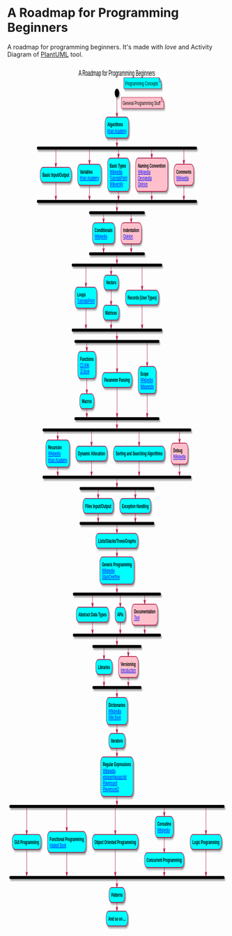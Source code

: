 # A Roadmap for Programming Beginners
A roadmap for programming beginners. It's made with *love* and Activity Diagram of [PlantUML](https://plantuml.com/ "PlantUML") tool.

<?xml version="1.0" encoding="UTF-8" standalone="no"?><svg xmlns="http://www.w3.org/2000/svg" xmlns:xlink="http://www.w3.org/1999/xlink" contentScriptType="application/ecmascript" contentStyleType="text/css" height="1991px" preserveAspectRatio="none" style="width:984px;height:1991px;" version="1.1" viewBox="0 0 984 1991" width="984px" zoomAndPan="magnify"><defs><filter height="300%" id="f1jyy0lkeux24y" width="300%" x="-1" y="-1"><feGaussianBlur result="blurOut" stdDeviation="2.0"/><feColorMatrix in="blurOut" result="blurOut2" type="matrix" values="0 0 0 0 0 0 0 0 0 0 0 0 0 0 0 0 0 0 .4 0"/><feOffset dx="4.0" dy="4.0" in="blurOut2" result="blurOut3"/><feBlend in="SourceGraphic" in2="blurOut3" mode="normal"/></filter></defs><g><text fill="#000000" font-family="sans-serif" font-size="18" lengthAdjust="spacingAndGlyphs" textLength="343" x="319.5" y="27.4023">A Roadmap for Programming Beginners</text><path d="M522.5,31.1992 L522.5,56.5098 L690.5,56.5098 L690.5,41.1992 L680.5,31.1992 L522.5,31.1992 " fill="#00FFFF" filter="url(#f1jyy0lkeux24y)" style="stroke: #A80036; stroke-width: 1.0;"/><path d="M680.5,31.1992 L680.5,41.1992 L690.5,41.1992 L680.5,31.1992 " fill="#00FFFF" style="stroke: #A80036; stroke-width: 1.0;"/><text fill="#000000" font-family="sans-serif" font-size="13" lengthAdjust="spacingAndGlyphs" textLength="147" x="528.5" y="48.7676">Programming Concepts</text><path d="M511.5,76.5098 L511.5,101.8203 L701.5,101.8203 L701.5,86.5098 L691.5,76.5098 L511.5,76.5098 " fill="#FFC0CB" filter="url(#f1jyy0lkeux24y)" style="stroke: #A80036; stroke-width: 1.0;"/><path d="M691.5,76.5098 L691.5,86.5098 L701.5,86.5098 L691.5,76.5098 " fill="#FFC0CB" style="stroke: #A80036; stroke-width: 1.0;"/><text fill="#000000" font-family="sans-serif" font-size="13" lengthAdjust="spacingAndGlyphs" textLength="169" x="517.5" y="94.0781">General Programming Stuff</text><ellipse cx="491.5" cy="66.5098" fill="#000000" filter="url(#f1jyy0lkeux24y)" rx="10" ry="10" style="stroke: none; stroke-width: 1.0;"/><rect fill="#00FFFF" filter="url(#f1jyy0lkeux24y)" height="48.2656" rx="12.5" ry="12.5" style="stroke: #A80036; stroke-width: 1.5;" width="106" x="438.5" y="121.8203"/><text fill="#000000" font-family="sans-serif" font-size="12" font-weight="bold" lengthAdjust="spacingAndGlyphs" textLength="70" x="448.5" y="143.4219">Algorithms</text><a href="https://www.khanacademy.org/computing/computer-science/algorithms#intro-to-algorithms" target="_top" title="https://www.khanacademy.org/computing/computer-science/algorithms#intro-to-algorithms" xlink:actuate="onRequest" xlink:href="https://www.khanacademy.org/computing/computer-science/algorithms#intro-to-algorithms" xlink:show="new" xlink:title="https://www.khanacademy.org/computing/computer-science/algorithms#intro-to-algorithms" xlink:type="simple"><text fill="#0000FF" font-family="sans-serif" font-size="12" lengthAdjust="spacingAndGlyphs" text-decoration="underline" textLength="86" x="448.5" y="157.5547">Khan Academy</text></a><rect fill="#000000" filter="url(#f1jyy0lkeux24y)" height="6" rx="2.5" ry="2.5" style="stroke: #000000; stroke-width: 1.0;" width="716" x="133.5" y="190.0859"/><rect fill="#00FFFF" filter="url(#f1jyy0lkeux24y)" height="34.1328" rx="12.5" ry="12.5" style="stroke: #A80036; stroke-width: 1.5;" width="140" x="147.5" y="237.2852"/><text fill="#000000" font-family="sans-serif" font-size="12" font-weight="bold" lengthAdjust="spacingAndGlyphs" textLength="120" x="157.5" y="258.8867">Basic Input/Output</text><rect fill="#00FFFF" filter="url(#f1jyy0lkeux24y)" height="48.2656" rx="12.5" ry="12.5" style="stroke: #A80036; stroke-width: 1.5;" width="106" x="315.5" y="230.2188"/><text fill="#000000" font-family="sans-serif" font-size="12" font-weight="bold" lengthAdjust="spacingAndGlyphs" textLength="57" x="325.5" y="251.8203">Variables</text><a href="https://www.khanacademy.org/computing/ap-computer-science-principles/programming-101/storing-variables/a/assigning-variables" target="_top" title="https://www.khanacademy.org/computing/ap-computer-science-principles/programming-101/storing-variables/a/assigning-variables" xlink:actuate="onRequest" xlink:href="https://www.khanacademy.org/computing/ap-computer-science-principles/programming-101/storing-variables/a/assigning-variables" xlink:show="new" xlink:title="https://www.khanacademy.org/computing/ap-computer-science-principles/programming-101/storing-variables/a/assigning-variables" xlink:type="simple"><text fill="#0000FF" font-family="sans-serif" font-size="12" lengthAdjust="spacingAndGlyphs" text-decoration="underline" textLength="86" x="325.5" y="265.9531">Khan Academy</text></a><rect fill="#00FFFF" filter="url(#f1jyy0lkeux24y)" height="76.5313" rx="12.5" ry="12.5" style="stroke: #A80036; stroke-width: 1.5;" width="98" x="449.5" y="216.0859"/><text fill="#000000" font-family="sans-serif" font-size="12" font-weight="bold" lengthAdjust="spacingAndGlyphs" textLength="73" x="459.5" y="237.6875">Basic Types</text><a href="https://en.wikipedia.org/wiki/Data_type" target="_top" title="https://en.wikipedia.org/wiki/Data_type" xlink:actuate="onRequest" xlink:href="https://en.wikipedia.org/wiki/Data_type" xlink:show="new" xlink:title="https://en.wikipedia.org/wiki/Data_type" xlink:type="simple"><text fill="#0000FF" font-family="sans-serif" font-size="12" lengthAdjust="spacingAndGlyphs" text-decoration="underline" textLength="56" x="459.5" y="251.8203">Wikipedia</text></a><a href="https://www.tutorialspoint.com/computer_programming/computer_programming_data_types.htm" target="_top" title="https://www.tutorialspoint.com/computer_programming/computer_programming_data_types.htm" xlink:actuate="onRequest" xlink:href="https://www.tutorialspoint.com/computer_programming/computer_programming_data_types.htm" xlink:show="new" xlink:title="https://www.tutorialspoint.com/computer_programming/computer_programming_data_types.htm" xlink:type="simple"><text fill="#0000FF" font-family="sans-serif" font-size="12" lengthAdjust="spacingAndGlyphs" text-decoration="underline" textLength="78" x="459.5" y="265.9531">TutorialsPoint</text></a><a href="https://en.wikiversity.org/wiki/Types_and_variables" target="_top" title="https://en.wikiversity.org/wiki/Types_and_variables" xlink:actuate="onRequest" xlink:href="https://en.wikiversity.org/wiki/Types_and_variables" xlink:show="new" xlink:title="https://en.wikiversity.org/wiki/Types_and_variables" xlink:type="simple"><text fill="#0000FF" font-family="sans-serif" font-size="12" lengthAdjust="spacingAndGlyphs" text-decoration="underline" textLength="60" x="459.5" y="280.0859">Wikiversity</text></a><rect fill="#FFC0CB" filter="url(#f1jyy0lkeux24y)" height="76.5313" rx="12.5" ry="12.5" style="stroke: #A80036; stroke-width: 1.5;" width="144" x="575.5" y="216.0859"/><text fill="#000000" font-family="sans-serif" font-size="12" font-weight="bold" lengthAdjust="spacingAndGlyphs" textLength="124" x="585.5" y="237.6875">Naming Convention</text><a href="https://en.wikipedia.org/wiki/Naming_convention_(programming)" target="_top" title="https://en.wikipedia.org/wiki/Naming_convention_(programming)" xlink:actuate="onRequest" xlink:href="https://en.wikipedia.org/wiki/Naming_convention_(programming)" xlink:show="new" xlink:title="https://en.wikipedia.org/wiki/Naming_convention_(programming)" xlink:type="simple"><text fill="#0000FF" font-family="sans-serif" font-size="12" lengthAdjust="spacingAndGlyphs" text-decoration="underline" textLength="56" x="585.5" y="251.8203">Wikipedia</text></a><a href="https://devopedia.org/naming-conventions" target="_top" title="https://devopedia.org/naming-conventions" xlink:actuate="onRequest" xlink:href="https://devopedia.org/naming-conventions" xlink:show="new" xlink:title="https://devopedia.org/naming-conventions" xlink:type="simple"><text fill="#0000FF" font-family="sans-serif" font-size="12" lengthAdjust="spacingAndGlyphs" text-decoration="underline" textLength="62" x="585.5" y="265.9531">Devopedia</text></a><a href="https://dmitripavlutin.com/coding-like-shakespeare-practical-function-naming-conventions/" target="_top" title="https://dmitripavlutin.com/coding-like-shakespeare-practical-function-naming-conventions/" xlink:actuate="onRequest" xlink:href="https://dmitripavlutin.com/coding-like-shakespeare-practical-function-naming-conventions/" xlink:show="new" xlink:title="https://dmitripavlutin.com/coding-like-shakespeare-practical-function-naming-conventions/" xlink:type="simple"><text fill="#0000FF" font-family="sans-serif" font-size="12" lengthAdjust="spacingAndGlyphs" text-decoration="underline" textLength="44" x="585.5" y="280.0859">Opinion</text></a><rect fill="#FFC0CB" filter="url(#f1jyy0lkeux24y)" height="48.2656" rx="12.5" ry="12.5" style="stroke: #A80036; stroke-width: 1.5;" width="88" x="747.5" y="230.2188"/><text fill="#000000" font-family="sans-serif" font-size="12" font-weight="bold" lengthAdjust="spacingAndGlyphs" textLength="68" x="757.5" y="251.8203">Comments</text><a href="https://en.wikipedia.org/wiki/Comment_(computer_programming)" target="_top" title="https://en.wikipedia.org/wiki/Comment_(computer_programming)" xlink:actuate="onRequest" xlink:href="https://en.wikipedia.org/wiki/Comment_(computer_programming)" xlink:show="new" xlink:title="https://en.wikipedia.org/wiki/Comment_(computer_programming)" xlink:type="simple"><text fill="#0000FF" font-family="sans-serif" font-size="12" lengthAdjust="spacingAndGlyphs" text-decoration="underline" textLength="56" x="757.5" y="265.9531">Wikipedia</text></a><rect fill="#000000" filter="url(#f1jyy0lkeux24y)" height="6" rx="2.5" ry="2.5" style="stroke: #000000; stroke-width: 1.0;" width="716" x="133.5" y="312.6172"/><rect fill="#000000" filter="url(#f1jyy0lkeux24y)" height="6" rx="2.5" ry="2.5" style="stroke: #000000; stroke-width: 1.0;" width="248" x="367.5" y="338.6172"/><rect fill="#00FFFF" filter="url(#f1jyy0lkeux24y)" height="48.2656" rx="12.5" ry="12.5" style="stroke: #A80036; stroke-width: 1.5;" width="100" x="381.5" y="364.6172"/><text fill="#000000" font-family="sans-serif" font-size="12" font-weight="bold" lengthAdjust="spacingAndGlyphs" textLength="80" x="391.5" y="386.2188">Conditionals</text><a href="https://en.wikipedia.org/wiki/Conditional_(computer_programming)" target="_top" title="https://en.wikipedia.org/wiki/Conditional_(computer_programming)" xlink:actuate="onRequest" xlink:href="https://en.wikipedia.org/wiki/Conditional_(computer_programming)" xlink:show="new" xlink:title="https://en.wikipedia.org/wiki/Conditional_(computer_programming)" xlink:type="simple"><text fill="#0000FF" font-family="sans-serif" font-size="12" lengthAdjust="spacingAndGlyphs" text-decoration="underline" textLength="56" x="391.5" y="400.3516">Wikipedia</text></a><rect fill="#FFC0CB" filter="url(#f1jyy0lkeux24y)" height="48.2656" rx="12.5" ry="12.5" style="stroke: #A80036; stroke-width: 1.5;" width="92" x="509.5" y="364.6172"/><text fill="#000000" font-family="sans-serif" font-size="12" font-weight="bold" lengthAdjust="spacingAndGlyphs" textLength="72" x="519.5" y="386.2188">Indentation</text><a href="https://developers.slashdot.org/story/20/06/20/0358229/david-heinemeier-hansson-explains-what-it-takes-to-write-great-code" target="_top" title="https://developers.slashdot.org/story/20/06/20/0358229/david-heinemeier-hansson-explains-what-it-takes-to-write-great-code" xlink:actuate="onRequest" xlink:href="https://developers.slashdot.org/story/20/06/20/0358229/david-heinemeier-hansson-explains-what-it-takes-to-write-great-code" xlink:show="new" xlink:title="https://developers.slashdot.org/story/20/06/20/0358229/david-heinemeier-hansson-explains-what-it-takes-to-write-great-code" xlink:type="simple"><text fill="#0000FF" font-family="sans-serif" font-size="12" lengthAdjust="spacingAndGlyphs" text-decoration="underline" textLength="44" x="519.5" y="400.3516">Opinion</text></a><rect fill="#000000" filter="url(#f1jyy0lkeux24y)" height="6" rx="2.5" ry="2.5" style="stroke: #000000; stroke-width: 1.0;" width="248" x="367.5" y="432.8828"/><rect fill="#000000" filter="url(#f1jyy0lkeux24y)" height="6" rx="2.5" ry="2.5" style="stroke: #000000; stroke-width: 1.0;" width="404" x="289.5" y="458.8828"/><rect fill="#00FFFF" filter="url(#f1jyy0lkeux24y)" height="48.2656" rx="12.5" ry="12.5" style="stroke: #A80036; stroke-width: 1.5;" width="98" x="303.5" y="512.3828"/><text fill="#000000" font-family="sans-serif" font-size="12" font-weight="bold" lengthAdjust="spacingAndGlyphs" textLength="38" x="313.5" y="533.9844">Loops</text><a href="https://www.tutorialspoint.com/computer_programming/computer_programming_loops.htm" target="_top" title="https://www.tutorialspoint.com/computer_programming/computer_programming_loops.htm" xlink:actuate="onRequest" xlink:href="https://www.tutorialspoint.com/computer_programming/computer_programming_loops.htm" xlink:show="new" xlink:title="https://www.tutorialspoint.com/computer_programming/computer_programming_loops.htm" xlink:type="simple"><text fill="#0000FF" font-family="sans-serif" font-size="12" lengthAdjust="spacingAndGlyphs" text-decoration="underline" textLength="78" x="313.5" y="548.1172">TutorialsPoint</text></a><rect fill="#00FFFF" filter="url(#f1jyy0lkeux24y)" height="34.1328" rx="12.5" ry="12.5" style="stroke: #A80036; stroke-width: 1.5;" width="66" x="432.5" y="484.8828"/><text fill="#000000" font-family="sans-serif" font-size="12" font-weight="bold" lengthAdjust="spacingAndGlyphs" textLength="46" x="442.5" y="506.4844">Vectors</text><rect fill="#00FFFF" filter="url(#f1jyy0lkeux24y)" height="34.1328" rx="12.5" ry="12.5" style="stroke: #A80036; stroke-width: 1.5;" width="72" x="429.5" y="554.0156"/><text fill="#000000" font-family="sans-serif" font-size="12" font-weight="bold" lengthAdjust="spacingAndGlyphs" textLength="52" x="439.5" y="575.6172">Matrices</text><rect fill="#00FFFF" filter="url(#f1jyy0lkeux24y)" height="34.1328" rx="12.5" ry="12.5" style="stroke: #A80036; stroke-width: 1.5;" width="150" x="529.5" y="519.4492"/><text fill="#000000" font-family="sans-serif" font-size="12" font-weight="bold" lengthAdjust="spacingAndGlyphs" textLength="130" x="539.5" y="541.0508">Records (User Types)</text><rect fill="#000000" filter="url(#f1jyy0lkeux24y)" height="6" rx="2.5" ry="2.5" style="stroke: #000000; stroke-width: 1.0;" width="404" x="289.5" y="608.1484"/><rect fill="#000000" filter="url(#f1jyy0lkeux24y)" height="6" rx="2.5" ry="2.5" style="stroke: #000000; stroke-width: 1.0;" width="379" x="302" y="634.1484"/><rect fill="#00FFFF" filter="url(#f1jyy0lkeux24y)" height="62.3984" rx="12.5" ry="12.5" style="stroke: #A80036; stroke-width: 1.5;" width="81" x="316" y="660.1484"/><text fill="#000000" font-family="sans-serif" font-size="12" font-weight="bold" lengthAdjust="spacingAndGlyphs" textLength="61" x="326" y="681.75">Functions</text><a href="https://computersciencewiki.org/index.php/Functions" target="_top" title="https://computersciencewiki.org/index.php/Functions" xlink:actuate="onRequest" xlink:href="https://computersciencewiki.org/index.php/Functions" xlink:show="new" xlink:title="https://computersciencewiki.org/index.php/Functions" xlink:type="simple"><text fill="#0000FF" font-family="sans-serif" font-size="12" lengthAdjust="spacingAndGlyphs" text-decoration="underline" textLength="41" x="326" y="695.8828">CS Wiki</text></a><a href="https://eloquentjavascript.net/03_functions.html" target="_top" title="https://eloquentjavascript.net/03_functions.html" xlink:actuate="onRequest" xlink:href="https://eloquentjavascript.net/03_functions.html" xlink:show="new" xlink:title="https://eloquentjavascript.net/03_functions.html" xlink:type="simple"><text fill="#0000FF" font-family="sans-serif" font-size="12" lengthAdjust="spacingAndGlyphs" text-decoration="underline" textLength="42" x="326" y="710.0156">JS Book</text></a><rect fill="#00FFFF" filter="url(#f1jyy0lkeux24y)" height="34.1328" rx="12.5" ry="12.5" style="stroke: #A80036; stroke-width: 1.5;" width="64" x="324.5" y="757.5469"/><text fill="#000000" font-family="sans-serif" font-size="12" font-weight="bold" lengthAdjust="spacingAndGlyphs" textLength="44" x="334.5" y="779.1484">Macros</text><rect fill="#00FFFF" filter="url(#f1jyy0lkeux24y)" height="34.1328" rx="12.5" ry="12.5" style="stroke: #A80036; stroke-width: 1.5;" width="134" x="425" y="708.8477"/><text fill="#000000" font-family="sans-serif" font-size="12" font-weight="bold" lengthAdjust="spacingAndGlyphs" textLength="114" x="435" y="730.4492">Parameter Passing</text><rect fill="#00FFFF" filter="url(#f1jyy0lkeux24y)" height="62.3984" rx="12.5" ry="12.5" style="stroke: #A80036; stroke-width: 1.5;" width="80" x="587" y="694.7148"/><text fill="#000000" font-family="sans-serif" font-size="12" font-weight="bold" lengthAdjust="spacingAndGlyphs" textLength="36" x="597" y="716.3164">Scope</text><a href="https://en.wikipedia.org/wiki/Scope_(computer_science)" target="_top" title="https://en.wikipedia.org/wiki/Scope_(computer_science)" xlink:actuate="onRequest" xlink:href="https://en.wikipedia.org/wiki/Scope_(computer_science)" xlink:show="new" xlink:title="https://en.wikipedia.org/wiki/Scope_(computer_science)" xlink:type="simple"><text fill="#0000FF" font-family="sans-serif" font-size="12" lengthAdjust="spacingAndGlyphs" text-decoration="underline" textLength="56" x="597" y="730.4492">Wikipedia</text></a><a href="https://en.wikiversity.org/wiki/Introduction_to_Programming/Scope" target="_top" title="https://en.wikiversity.org/wiki/Introduction_to_Programming/Scope" xlink:actuate="onRequest" xlink:href="https://en.wikiversity.org/wiki/Introduction_to_Programming/Scope" xlink:show="new" xlink:title="https://en.wikiversity.org/wiki/Introduction_to_Programming/Scope" xlink:type="simple"><text fill="#0000FF" font-family="sans-serif" font-size="12" lengthAdjust="spacingAndGlyphs" text-decoration="underline" textLength="60" x="597" y="744.582">Wikiversity</text></a><rect fill="#000000" filter="url(#f1jyy0lkeux24y)" height="6" rx="2.5" ry="2.5" style="stroke: #000000; stroke-width: 1.0;" width="379" x="302" y="811.6797"/><rect fill="#000000" filter="url(#f1jyy0lkeux24y)" height="6" rx="2.5" ry="2.5" style="stroke: #000000; stroke-width: 1.0;" width="665" x="159" y="837.6797"/><rect fill="#00FFFF" filter="url(#f1jyy0lkeux24y)" height="62.3984" rx="12.5" ry="12.5" style="stroke: #A80036; stroke-width: 1.5;" width="106" x="173" y="863.6797"/><text fill="#000000" font-family="sans-serif" font-size="12" font-weight="bold" lengthAdjust="spacingAndGlyphs" textLength="61" x="183" y="885.2813">Recursion</text><a href="https://en.wikipedia.org/wiki/Recursion_(computer_science)" target="_top" title="https://en.wikipedia.org/wiki/Recursion_(computer_science)" xlink:actuate="onRequest" xlink:href="https://en.wikipedia.org/wiki/Recursion_(computer_science)" xlink:show="new" xlink:title="https://en.wikipedia.org/wiki/Recursion_(computer_science)" xlink:type="simple"><text fill="#0000FF" font-family="sans-serif" font-size="12" lengthAdjust="spacingAndGlyphs" text-decoration="underline" textLength="56" x="183" y="899.4141">Wikipedia</text></a><a href="https://www.khanacademy.org/computing/computer-science/algorithms#recursive-algorithms" target="_top" title="https://www.khanacademy.org/computing/computer-science/algorithms#recursive-algorithms" xlink:actuate="onRequest" xlink:href="https://www.khanacademy.org/computing/computer-science/algorithms#recursive-algorithms" xlink:show="new" xlink:title="https://www.khanacademy.org/computing/computer-science/algorithms#recursive-algorithms" xlink:type="simple"><text fill="#0000FF" font-family="sans-serif" font-size="12" lengthAdjust="spacingAndGlyphs" text-decoration="underline" textLength="86" x="183" y="913.5469">Khan Academy</text></a><rect fill="#00FFFF" filter="url(#f1jyy0lkeux24y)" height="34.1328" rx="12.5" ry="12.5" style="stroke: #A80036; stroke-width: 1.5;" width="141" x="307" y="877.8125"/><text fill="#000000" font-family="sans-serif" font-size="12" font-weight="bold" lengthAdjust="spacingAndGlyphs" textLength="121" x="317" y="899.4141">Dynamic Allocation</text><rect fill="#00FFFF" filter="url(#f1jyy0lkeux24y)" height="34.1328" rx="12.5" ry="12.5" style="stroke: #A80036; stroke-width: 1.5;" width="230" x="476" y="877.8125"/><text fill="#000000" font-family="sans-serif" font-size="12" font-weight="bold" lengthAdjust="spacingAndGlyphs" textLength="210" x="486" y="899.4141">Sorting and Searching Algorithms</text><rect fill="#FFC0CB" filter="url(#f1jyy0lkeux24y)" height="48.2656" rx="12.5" ry="12.5" style="stroke: #A80036; stroke-width: 1.5;" width="76" x="734" y="870.7461"/><text fill="#000000" font-family="sans-serif" font-size="12" font-weight="bold" lengthAdjust="spacingAndGlyphs" textLength="41" x="744" y="892.3477">Debug</text><a href="https://en.wikipedia.org/wiki/Debugging" target="_top" title="https://en.wikipedia.org/wiki/Debugging" xlink:actuate="onRequest" xlink:href="https://en.wikipedia.org/wiki/Debugging" xlink:show="new" xlink:title="https://en.wikipedia.org/wiki/Debugging" xlink:type="simple"><text fill="#0000FF" font-family="sans-serif" font-size="12" lengthAdjust="spacingAndGlyphs" text-decoration="underline" textLength="56" x="744" y="906.4805">Wikipedia</text></a><rect fill="#000000" filter="url(#f1jyy0lkeux24y)" height="6" rx="2.5" ry="2.5" style="stroke: #000000; stroke-width: 1.0;" width="665" x="159" y="946.0781"/><rect fill="#000000" filter="url(#f1jyy0lkeux24y)" height="6" rx="2.5" ry="2.5" style="stroke: #000000; stroke-width: 1.0;" width="333" x="325" y="972.0781"/><rect fill="#00FFFF" filter="url(#f1jyy0lkeux24y)" height="34.1328" rx="12.5" ry="12.5" style="stroke: #A80036; stroke-width: 1.5;" width="137" x="339" y="998.0781"/><text fill="#000000" font-family="sans-serif" font-size="12" font-weight="bold" lengthAdjust="spacingAndGlyphs" textLength="117" x="349" y="1019.6797">Files Input/Output</text><rect fill="#00FFFF" filter="url(#f1jyy0lkeux24y)" height="34.1328" rx="12.5" ry="12.5" style="stroke: #A80036; stroke-width: 1.5;" width="140" x="504" y="998.0781"/><text fill="#000000" font-family="sans-serif" font-size="12" font-weight="bold" lengthAdjust="spacingAndGlyphs" textLength="120" x="514" y="1019.6797">Exception Handling</text><rect fill="#000000" filter="url(#f1jyy0lkeux24y)" height="6" rx="2.5" ry="2.5" style="stroke: #000000; stroke-width: 1.0;" width="333" x="325" y="1052.2109"/><rect fill="#00FFFF" filter="url(#f1jyy0lkeux24y)" height="34.1328" rx="12.5" ry="12.5" style="stroke: #A80036; stroke-width: 1.5;" width="189" x="397" y="1078.2109"/><text fill="#000000" font-family="sans-serif" font-size="12" font-weight="bold" lengthAdjust="spacingAndGlyphs" textLength="169" x="407" y="1099.8125">Lists/Stacks/Trees/Graphs</text><rect fill="#00FFFF" filter="url(#f1jyy0lkeux24y)" height="62.3984" rx="12.5" ry="12.5" style="stroke: #A80036; stroke-width: 1.5;" width="154" x="414.5" y="1132.3438"/><text fill="#000000" font-family="sans-serif" font-size="12" font-weight="bold" lengthAdjust="spacingAndGlyphs" textLength="134" x="424.5" y="1153.9453">Generic Programming</text><a href="https://en.wikipedia.org/wiki/Generic_programming" target="_top" title="https://en.wikipedia.org/wiki/Generic_programming" xlink:actuate="onRequest" xlink:href="https://en.wikipedia.org/wiki/Generic_programming" xlink:show="new" xlink:title="https://en.wikipedia.org/wiki/Generic_programming" xlink:type="simple"><text fill="#0000FF" font-family="sans-serif" font-size="12" lengthAdjust="spacingAndGlyphs" text-decoration="underline" textLength="56" x="424.5" y="1168.0781">Wikipedia</text></a><a href="https://stackoverflow.com/tags/generic-programming" target="_top" title="https://stackoverflow.com/tags/generic-programming" xlink:actuate="onRequest" xlink:href="https://stackoverflow.com/tags/generic-programming" xlink:show="new" xlink:title="https://stackoverflow.com/tags/generic-programming" xlink:type="simple"><text fill="#0000FF" font-family="sans-serif" font-size="12" lengthAdjust="spacingAndGlyphs" text-decoration="underline" textLength="80" x="424.5" y="1182.2109">StackOverflow</text></a><rect fill="#000000" filter="url(#f1jyy0lkeux24y)" height="6" rx="2.5" ry="2.5" style="stroke: #000000; stroke-width: 1.0;" width="393" x="295" y="1214.7422"/><rect fill="#00FFFF" filter="url(#f1jyy0lkeux24y)" height="34.1328" rx="12.5" ry="12.5" style="stroke: #A80036; stroke-width: 1.5;" width="146" x="309" y="1247.8086"/><text fill="#000000" font-family="sans-serif" font-size="12" font-weight="bold" lengthAdjust="spacingAndGlyphs" textLength="126" x="319" y="1269.4102">Abstract Data Types</text><rect fill="#00FFFF" filter="url(#f1jyy0lkeux24y)" height="34.1328" rx="12.5" ry="12.5" style="stroke: #A80036; stroke-width: 1.5;" width="47" x="483" y="1247.8086"/><text fill="#000000" font-family="sans-serif" font-size="12" font-weight="bold" lengthAdjust="spacingAndGlyphs" textLength="27" x="493" y="1269.4102">APIs</text><rect fill="#FFC0CB" filter="url(#f1jyy0lkeux24y)" height="48.2656" rx="12.5" ry="12.5" style="stroke: #A80036; stroke-width: 1.5;" width="116" x="558" y="1240.7422"/><text fill="#000000" font-family="sans-serif" font-size="12" font-weight="bold" lengthAdjust="spacingAndGlyphs" textLength="96" x="568" y="1262.3438">Documentation</text><a href="https://www.doxygen.nl/index.html" target="_top" title="https://www.doxygen.nl/index.html" xlink:actuate="onRequest" xlink:href="https://www.doxygen.nl/index.html" xlink:show="new" xlink:title="https://www.doxygen.nl/index.html" xlink:type="simple"><text fill="#0000FF" font-family="sans-serif" font-size="12" lengthAdjust="spacingAndGlyphs" text-decoration="underline" textLength="25" x="568" y="1276.4766">Tool</text></a><rect fill="#000000" filter="url(#f1jyy0lkeux24y)" height="6" rx="2.5" ry="2.5" style="stroke: #000000; stroke-width: 1.0;" width="393" x="295" y="1309.0078"/><rect fill="#000000" filter="url(#f1jyy0lkeux24y)" height="6" rx="2.5" ry="2.5" style="stroke: #000000; stroke-width: 1.0;" width="218" x="382.5" y="1335.0078"/><rect fill="#00FFFF" filter="url(#f1jyy0lkeux24y)" height="34.1328" rx="12.5" ry="12.5" style="stroke: #A80036; stroke-width: 1.5;" width="74" x="396.5" y="1368.0742"/><text fill="#000000" font-family="sans-serif" font-size="12" font-weight="bold" lengthAdjust="spacingAndGlyphs" textLength="54" x="406.5" y="1389.6758">Libraries</text><rect fill="#FFC0CB" filter="url(#f1jyy0lkeux24y)" height="48.2656" rx="12.5" ry="12.5" style="stroke: #A80036; stroke-width: 1.5;" width="88" x="498.5" y="1361.0078"/><text fill="#000000" font-family="sans-serif" font-size="12" font-weight="bold" lengthAdjust="spacingAndGlyphs" textLength="67" x="508.5" y="1382.6094">Versioning</text><a href="https://git-scm.com/book/en/v2/Getting-Started-About-Version-Control" target="_top" title="https://git-scm.com/book/en/v2/Getting-Started-About-Version-Control" xlink:actuate="onRequest" xlink:href="https://git-scm.com/book/en/v2/Getting-Started-About-Version-Control" xlink:show="new" xlink:title="https://git-scm.com/book/en/v2/Getting-Started-About-Version-Control" xlink:type="simple"><text fill="#0000FF" font-family="sans-serif" font-size="12" lengthAdjust="spacingAndGlyphs" text-decoration="underline" textLength="68" x="508.5" y="1396.7422">Introduction</text></a><rect fill="#000000" filter="url(#f1jyy0lkeux24y)" height="6" rx="2.5" ry="2.5" style="stroke: #000000; stroke-width: 1.0;" width="218" x="382.5" y="1429.2734"/><rect fill="#00FFFF" filter="url(#f1jyy0lkeux24y)" height="62.3984" rx="12.5" ry="12.5" style="stroke: #A80036; stroke-width: 1.5;" width="95" x="444" y="1455.2734"/><text fill="#000000" font-family="sans-serif" font-size="12" font-weight="bold" lengthAdjust="spacingAndGlyphs" textLength="75" x="454" y="1476.875">Dictionaries</text><a href="https://en.wikipedia.org/wiki/Associative_array" target="_top" title="https://en.wikipedia.org/wiki/Associative_array" xlink:actuate="onRequest" xlink:href="https://en.wikipedia.org/wiki/Associative_array" xlink:show="new" xlink:title="https://en.wikipedia.org/wiki/Associative_array" xlink:type="simple"><text fill="#0000FF" font-family="sans-serif" font-size="12" lengthAdjust="spacingAndGlyphs" text-decoration="underline" textLength="56" x="454" y="1491.0078">Wikipedia</text></a><a href="https://en.wikibooks.org/wiki/A-level_Computing/AQA/Paper_1/Fundamentals_of_data_structures/Dictionaries" target="_top" title="https://en.wikibooks.org/wiki/A-level_Computing/AQA/Paper_1/Fundamentals_of_data_structures/Dictionaries" xlink:actuate="onRequest" xlink:href="https://en.wikibooks.org/wiki/A-level_Computing/AQA/Paper_1/Fundamentals_of_data_structures/Dictionaries" xlink:show="new" xlink:title="https://en.wikibooks.org/wiki/A-level_Computing/AQA/Paper_1/Fundamentals_of_data_structures/Dictionaries" xlink:type="simple"><text fill="#0000FF" font-family="sans-serif" font-size="12" lengthAdjust="spacingAndGlyphs" text-decoration="underline" textLength="55" x="454" y="1505.1406">Wiki Book</text></a><rect fill="#00FFFF" filter="url(#f1jyy0lkeux24y)" height="34.1328" rx="12.5" ry="12.5" style="stroke: #A80036; stroke-width: 1.5;" width="73" x="455" y="1537.6719"/><text fill="#000000" font-family="sans-serif" font-size="12" font-weight="bold" lengthAdjust="spacingAndGlyphs" textLength="53" x="465" y="1559.2734">Iterators</text><rect fill="#00FFFF" filter="url(#f1jyy0lkeux24y)" height="90.6641" rx="12.5" ry="12.5" style="stroke: #A80036; stroke-width: 1.5;" width="146" x="418.5" y="1591.8047"/><text fill="#000000" font-family="sans-serif" font-size="12" font-weight="bold" lengthAdjust="spacingAndGlyphs" textLength="126" x="428.5" y="1613.4063">Regular Expressions</text><a href="https://en.wikipedia.org/wiki/Regular_expression" target="_top" title="https://en.wikipedia.org/wiki/Regular_expression" xlink:actuate="onRequest" xlink:href="https://en.wikipedia.org/wiki/Regular_expression" xlink:show="new" xlink:title="https://en.wikipedia.org/wiki/Regular_expression" xlink:type="simple"><text fill="#0000FF" font-family="sans-serif" font-size="12" lengthAdjust="spacingAndGlyphs" text-decoration="underline" textLength="56" x="428.5" y="1627.5391">Wikipedia</text></a><a href="https://eloquentjavascript.net/09_regexp.html" target="_top" title="https://eloquentjavascript.net/09_regexp.html" xlink:actuate="onRequest" xlink:href="https://eloquentjavascript.net/09_regexp.html" xlink:show="new" xlink:title="https://eloquentjavascript.net/09_regexp.html" xlink:type="simple"><text fill="#0000FF" font-family="sans-serif" font-size="12" lengthAdjust="spacingAndGlyphs" text-decoration="underline" textLength="106" x="428.5" y="1641.6719">eloquentjavascript</text></a><a href="https://regexr.com/" target="_top" title="https://regexr.com/" xlink:actuate="onRequest" xlink:href="https://regexr.com/" xlink:show="new" xlink:title="https://regexr.com/" xlink:type="simple"><text fill="#0000FF" font-family="sans-serif" font-size="12" lengthAdjust="spacingAndGlyphs" text-decoration="underline" textLength="64" x="428.5" y="1655.8047">Playground</text></a><a href="https://regex101.com/" target="_top" title="https://regex101.com/" xlink:actuate="onRequest" xlink:href="https://regex101.com/" xlink:show="new" xlink:title="https://regex101.com/" xlink:type="simple"><text fill="#0000FF" font-family="sans-serif" font-size="12" lengthAdjust="spacingAndGlyphs" text-decoration="underline" textLength="72" x="428.5" y="1669.9375">Playground2</text></a><rect fill="#000000" filter="url(#f1jyy0lkeux24y)" height="6" rx="2.5" ry="2.5" style="stroke: #000000; stroke-width: 1.0;" width="963" x="10" y="1702.4688"/><rect fill="#00FFFF" filter="url(#f1jyy0lkeux24y)" height="34.1328" rx="12.5" ry="12.5" style="stroke: #A80036; stroke-width: 1.5;" width="130" x="22" y="1770.1016"/><text fill="#000000" font-family="sans-serif" font-size="12" font-weight="bold" lengthAdjust="spacingAndGlyphs" textLength="110" x="32" y="1791.7031">GUI Programming</text><rect fill="#00FFFF" filter="url(#f1jyy0lkeux24y)" height="48.2656" rx="12.5" ry="12.5" style="stroke: #A80036; stroke-width: 1.5;" width="173" x="180" y="1763.0352"/><text fill="#000000" font-family="sans-serif" font-size="12" font-weight="bold" lengthAdjust="spacingAndGlyphs" textLength="153" x="190" y="1784.6367">Functional Programming</text><a href="http://learnyouahaskell.com/" target="_top" title="http://learnyouahaskell.com/" xlink:actuate="onRequest" xlink:href="http://learnyouahaskell.com/" xlink:show="new" xlink:title="http://learnyouahaskell.com/" xlink:type="simple"><text fill="#0000FF" font-family="sans-serif" font-size="12" lengthAdjust="spacingAndGlyphs" text-decoration="underline" textLength="74" x="190" y="1798.7695">Haskell Book</text></a><rect fill="#00FFFF" filter="url(#f1jyy0lkeux24y)" height="34.1328" rx="12.5" ry="12.5" style="stroke: #A80036; stroke-width: 1.5;" width="206" x="381" y="1770.1016"/><text fill="#000000" font-family="sans-serif" font-size="12" font-weight="bold" lengthAdjust="spacingAndGlyphs" textLength="186" x="391" y="1791.7031">Object Oriented Programming</text><rect fill="#00FFFF" filter="url(#f1jyy0lkeux24y)" height="48.2656" rx="12.5" ry="12.5" style="stroke: #A80036; stroke-width: 1.5;" width="82" x="662.5" y="1728.4688"/><text fill="#000000" font-family="sans-serif" font-size="12" font-weight="bold" lengthAdjust="spacingAndGlyphs" textLength="62" x="672.5" y="1750.0703">Coroutine</text><a href="https://en.wikipedia.org/wiki/Coroutine" target="_top" title="https://en.wikipedia.org/wiki/Coroutine" xlink:actuate="onRequest" xlink:href="https://en.wikipedia.org/wiki/Coroutine" xlink:show="new" xlink:title="https://en.wikipedia.org/wiki/Coroutine" xlink:type="simple"><text fill="#0000FF" font-family="sans-serif" font-size="12" lengthAdjust="spacingAndGlyphs" text-decoration="underline" textLength="56" x="672.5" y="1764.2031">Wikipedia</text></a><rect fill="#00FFFF" filter="url(#f1jyy0lkeux24y)" height="34.1328" rx="12.5" ry="12.5" style="stroke: #A80036; stroke-width: 1.5;" width="177" x="615" y="1811.7344"/><text fill="#000000" font-family="sans-serif" font-size="12" font-weight="bold" lengthAdjust="spacingAndGlyphs" textLength="157" x="625" y="1833.3359">Concurrent Programming</text><rect fill="#00FFFF" filter="url(#f1jyy0lkeux24y)" height="34.1328" rx="12.5" ry="12.5" style="stroke: #A80036; stroke-width: 1.5;" width="141" x="820" y="1770.1016"/><text fill="#000000" font-family="sans-serif" font-size="12" font-weight="bold" lengthAdjust="spacingAndGlyphs" textLength="121" x="830" y="1791.7031">Logic Programming</text><rect fill="#000000" filter="url(#f1jyy0lkeux24y)" height="6" rx="2.5" ry="2.5" style="stroke: #000000; stroke-width: 1.0;" width="963" x="10" y="1865.8672"/><rect fill="#00FFFF" filter="url(#f1jyy0lkeux24y)" height="34.1328" rx="12.5" ry="12.5" style="stroke: #A80036; stroke-width: 1.5;" width="71" x="456" y="1891.8672"/><text fill="#000000" font-family="sans-serif" font-size="12" font-weight="bold" lengthAdjust="spacingAndGlyphs" textLength="51" x="466" y="1913.4688">Patterns</text><rect fill="#00FFFF" filter="url(#f1jyy0lkeux24y)" height="34.1328" rx="12.5" ry="12.5" style="stroke: #A80036; stroke-width: 1.5;" width="97" x="443" y="1946"/><text fill="#000000" font-family="sans-serif" font-size="12" font-weight="bold" lengthAdjust="spacingAndGlyphs" textLength="77" x="453" y="1967.6016">And so on ...</text><line style="stroke: #A80036; stroke-width: 1.5;" x1="491.5" x2="491.5" y1="76.5098" y2="121.8203"/><polygon fill="#A80036" points="487.5,111.8203,491.5,121.8203,495.5,111.8203,491.5,115.8203" style="stroke: #A80036; stroke-width: 1.0;"/><line style="stroke: #A80036; stroke-width: 1.5;" x1="217.5" x2="217.5" y1="196.0859" y2="237.2852"/><polygon fill="#A80036" points="213.5,227.2852,217.5,237.2852,221.5,227.2852,217.5,231.2852" style="stroke: #A80036; stroke-width: 1.0;"/><line style="stroke: #A80036; stroke-width: 1.5;" x1="368.5" x2="368.5" y1="196.0859" y2="230.2188"/><polygon fill="#A80036" points="364.5,220.2188,368.5,230.2188,372.5,220.2188,368.5,224.2188" style="stroke: #A80036; stroke-width: 1.0;"/><line style="stroke: #A80036; stroke-width: 1.5;" x1="498.5" x2="498.5" y1="196.0859" y2="216.0859"/><polygon fill="#A80036" points="494.5,206.0859,498.5,216.0859,502.5,206.0859,498.5,210.0859" style="stroke: #A80036; stroke-width: 1.0;"/><line style="stroke: #A80036; stroke-width: 1.5;" x1="647.5" x2="647.5" y1="196.0859" y2="216.0859"/><polygon fill="#A80036" points="643.5,206.0859,647.5,216.0859,651.5,206.0859,647.5,210.0859" style="stroke: #A80036; stroke-width: 1.0;"/><line style="stroke: #A80036; stroke-width: 1.5;" x1="791.5" x2="791.5" y1="196.0859" y2="230.2188"/><polygon fill="#A80036" points="787.5,220.2188,791.5,230.2188,795.5,220.2188,791.5,224.2188" style="stroke: #A80036; stroke-width: 1.0;"/><line style="stroke: #A80036; stroke-width: 1.5;" x1="217.5" x2="217.5" y1="271.418" y2="312.6172"/><polygon fill="#A80036" points="213.5,302.6172,217.5,312.6172,221.5,302.6172,217.5,306.6172" style="stroke: #A80036; stroke-width: 1.0;"/><line style="stroke: #A80036; stroke-width: 1.5;" x1="368.5" x2="368.5" y1="278.4844" y2="312.6172"/><polygon fill="#A80036" points="364.5,302.6172,368.5,312.6172,372.5,302.6172,368.5,306.6172" style="stroke: #A80036; stroke-width: 1.0;"/><line style="stroke: #A80036; stroke-width: 1.5;" x1="498.5" x2="498.5" y1="292.6172" y2="312.6172"/><polygon fill="#A80036" points="494.5,302.6172,498.5,312.6172,502.5,302.6172,498.5,306.6172" style="stroke: #A80036; stroke-width: 1.0;"/><line style="stroke: #A80036; stroke-width: 1.5;" x1="647.5" x2="647.5" y1="292.6172" y2="312.6172"/><polygon fill="#A80036" points="643.5,302.6172,647.5,312.6172,651.5,302.6172,647.5,306.6172" style="stroke: #A80036; stroke-width: 1.0;"/><line style="stroke: #A80036; stroke-width: 1.5;" x1="791.5" x2="791.5" y1="278.4844" y2="312.6172"/><polygon fill="#A80036" points="787.5,302.6172,791.5,312.6172,795.5,302.6172,791.5,306.6172" style="stroke: #A80036; stroke-width: 1.0;"/><line style="stroke: #A80036; stroke-width: 1.5;" x1="491.5" x2="491.5" y1="170.0859" y2="190.0859"/><polygon fill="#A80036" points="487.5,180.0859,491.5,190.0859,495.5,180.0859,491.5,184.0859" style="stroke: #A80036; stroke-width: 1.0;"/><line style="stroke: #A80036; stroke-width: 1.5;" x1="431.5" x2="431.5" y1="344.6172" y2="364.6172"/><polygon fill="#A80036" points="427.5,354.6172,431.5,364.6172,435.5,354.6172,431.5,358.6172" style="stroke: #A80036; stroke-width: 1.0;"/><line style="stroke: #A80036; stroke-width: 1.5;" x1="555.5" x2="555.5" y1="344.6172" y2="364.6172"/><polygon fill="#A80036" points="551.5,354.6172,555.5,364.6172,559.5,354.6172,555.5,358.6172" style="stroke: #A80036; stroke-width: 1.0;"/><line style="stroke: #A80036; stroke-width: 1.5;" x1="431.5" x2="431.5" y1="412.8828" y2="432.8828"/><polygon fill="#A80036" points="427.5,422.8828,431.5,432.8828,435.5,422.8828,431.5,426.8828" style="stroke: #A80036; stroke-width: 1.0;"/><line style="stroke: #A80036; stroke-width: 1.5;" x1="555.5" x2="555.5" y1="412.8828" y2="432.8828"/><polygon fill="#A80036" points="551.5,422.8828,555.5,432.8828,559.5,422.8828,555.5,426.8828" style="stroke: #A80036; stroke-width: 1.0;"/><line style="stroke: #A80036; stroke-width: 1.5;" x1="491.5" x2="491.5" y1="318.6172" y2="338.6172"/><polygon fill="#A80036" points="487.5,328.6172,491.5,338.6172,495.5,328.6172,491.5,332.6172" style="stroke: #A80036; stroke-width: 1.0;"/><line style="stroke: #A80036; stroke-width: 1.5;" x1="465.5" x2="465.5" y1="519.0156" y2="554.0156"/><polygon fill="#A80036" points="461.5,544.0156,465.5,554.0156,469.5,544.0156,465.5,548.0156" style="stroke: #A80036; stroke-width: 1.0;"/><line style="stroke: #A80036; stroke-width: 1.5;" x1="352.5" x2="352.5" y1="464.8828" y2="512.3828"/><polygon fill="#A80036" points="348.5,502.3828,352.5,512.3828,356.5,502.3828,352.5,506.3828" style="stroke: #A80036; stroke-width: 1.0;"/><line style="stroke: #A80036; stroke-width: 1.5;" x1="465.5" x2="465.5" y1="464.8828" y2="484.8828"/><polygon fill="#A80036" points="461.5,474.8828,465.5,484.8828,469.5,474.8828,465.5,478.8828" style="stroke: #A80036; stroke-width: 1.0;"/><line style="stroke: #A80036; stroke-width: 1.5;" x1="604.5" x2="604.5" y1="464.8828" y2="519.4492"/><polygon fill="#A80036" points="600.5,509.4492,604.5,519.4492,608.5,509.4492,604.5,513.4492" style="stroke: #A80036; stroke-width: 1.0;"/><line style="stroke: #A80036; stroke-width: 1.5;" x1="352.5" x2="352.5" y1="560.6484" y2="608.1484"/><polygon fill="#A80036" points="348.5,598.1484,352.5,608.1484,356.5,598.1484,352.5,602.1484" style="stroke: #A80036; stroke-width: 1.0;"/><line style="stroke: #A80036; stroke-width: 1.5;" x1="465.5" x2="465.5" y1="588.1484" y2="608.1484"/><polygon fill="#A80036" points="461.5,598.1484,465.5,608.1484,469.5,598.1484,465.5,602.1484" style="stroke: #A80036; stroke-width: 1.0;"/><line style="stroke: #A80036; stroke-width: 1.5;" x1="604.5" x2="604.5" y1="553.582" y2="608.1484"/><polygon fill="#A80036" points="600.5,598.1484,604.5,608.1484,608.5,598.1484,604.5,602.1484" style="stroke: #A80036; stroke-width: 1.0;"/><line style="stroke: #A80036; stroke-width: 1.5;" x1="491.5" x2="491.5" y1="438.8828" y2="458.8828"/><polygon fill="#A80036" points="487.5,448.8828,491.5,458.8828,495.5,448.8828,491.5,452.8828" style="stroke: #A80036; stroke-width: 1.0;"/><line style="stroke: #A80036; stroke-width: 1.5;" x1="356.5" x2="356.5" y1="722.5469" y2="757.5469"/><polygon fill="#A80036" points="352.5,747.5469,356.5,757.5469,360.5,747.5469,356.5,751.5469" style="stroke: #A80036; stroke-width: 1.0;"/><line style="stroke: #A80036; stroke-width: 1.5;" x1="356.5" x2="356.5" y1="640.1484" y2="660.1484"/><polygon fill="#A80036" points="352.5,650.1484,356.5,660.1484,360.5,650.1484,356.5,654.1484" style="stroke: #A80036; stroke-width: 1.0;"/><line style="stroke: #A80036; stroke-width: 1.5;" x1="492" x2="492" y1="640.1484" y2="708.8477"/><polygon fill="#A80036" points="488,698.8477,492,708.8477,496,698.8477,492,702.8477" style="stroke: #A80036; stroke-width: 1.0;"/><line style="stroke: #A80036; stroke-width: 1.5;" x1="627" x2="627" y1="640.1484" y2="694.7148"/><polygon fill="#A80036" points="623,684.7148,627,694.7148,631,684.7148,627,688.7148" style="stroke: #A80036; stroke-width: 1.0;"/><line style="stroke: #A80036; stroke-width: 1.5;" x1="356.5" x2="356.5" y1="791.6797" y2="811.6797"/><polygon fill="#A80036" points="352.5,801.6797,356.5,811.6797,360.5,801.6797,356.5,805.6797" style="stroke: #A80036; stroke-width: 1.0;"/><line style="stroke: #A80036; stroke-width: 1.5;" x1="492" x2="492" y1="742.9805" y2="811.6797"/><polygon fill="#A80036" points="488,801.6797,492,811.6797,496,801.6797,492,805.6797" style="stroke: #A80036; stroke-width: 1.0;"/><line style="stroke: #A80036; stroke-width: 1.5;" x1="627" x2="627" y1="757.1133" y2="811.6797"/><polygon fill="#A80036" points="623,801.6797,627,811.6797,631,801.6797,627,805.6797" style="stroke: #A80036; stroke-width: 1.0;"/><line style="stroke: #A80036; stroke-width: 1.5;" x1="491.5" x2="491.5" y1="614.1484" y2="634.1484"/><polygon fill="#A80036" points="487.5,624.1484,491.5,634.1484,495.5,624.1484,491.5,628.1484" style="stroke: #A80036; stroke-width: 1.0;"/><line style="stroke: #A80036; stroke-width: 1.5;" x1="226" x2="226" y1="843.6797" y2="863.6797"/><polygon fill="#A80036" points="222,853.6797,226,863.6797,230,853.6797,226,857.6797" style="stroke: #A80036; stroke-width: 1.0;"/><line style="stroke: #A80036; stroke-width: 1.5;" x1="377.5" x2="377.5" y1="843.6797" y2="877.8125"/><polygon fill="#A80036" points="373.5,867.8125,377.5,877.8125,381.5,867.8125,377.5,871.8125" style="stroke: #A80036; stroke-width: 1.0;"/><line style="stroke: #A80036; stroke-width: 1.5;" x1="591" x2="591" y1="843.6797" y2="877.8125"/><polygon fill="#A80036" points="587,867.8125,591,877.8125,595,867.8125,591,871.8125" style="stroke: #A80036; stroke-width: 1.0;"/><line style="stroke: #A80036; stroke-width: 1.5;" x1="772" x2="772" y1="843.6797" y2="870.7461"/><polygon fill="#A80036" points="768,860.7461,772,870.7461,776,860.7461,772,864.7461" style="stroke: #A80036; stroke-width: 1.0;"/><line style="stroke: #A80036; stroke-width: 1.5;" x1="226" x2="226" y1="926.0781" y2="946.0781"/><polygon fill="#A80036" points="222,936.0781,226,946.0781,230,936.0781,226,940.0781" style="stroke: #A80036; stroke-width: 1.0;"/><line style="stroke: #A80036; stroke-width: 1.5;" x1="377.5" x2="377.5" y1="911.9453" y2="946.0781"/><polygon fill="#A80036" points="373.5,936.0781,377.5,946.0781,381.5,936.0781,377.5,940.0781" style="stroke: #A80036; stroke-width: 1.0;"/><line style="stroke: #A80036; stroke-width: 1.5;" x1="591" x2="591" y1="911.9453" y2="946.0781"/><polygon fill="#A80036" points="587,936.0781,591,946.0781,595,936.0781,591,940.0781" style="stroke: #A80036; stroke-width: 1.0;"/><line style="stroke: #A80036; stroke-width: 1.5;" x1="772" x2="772" y1="919.0117" y2="946.0781"/><polygon fill="#A80036" points="768,936.0781,772,946.0781,776,936.0781,772,940.0781" style="stroke: #A80036; stroke-width: 1.0;"/><line style="stroke: #A80036; stroke-width: 1.5;" x1="491.5" x2="491.5" y1="817.6797" y2="837.6797"/><polygon fill="#A80036" points="487.5,827.6797,491.5,837.6797,495.5,827.6797,491.5,831.6797" style="stroke: #A80036; stroke-width: 1.0;"/><line style="stroke: #A80036; stroke-width: 1.5;" x1="407.5" x2="407.5" y1="978.0781" y2="998.0781"/><polygon fill="#A80036" points="403.5,988.0781,407.5,998.0781,411.5,988.0781,407.5,992.0781" style="stroke: #A80036; stroke-width: 1.0;"/><line style="stroke: #A80036; stroke-width: 1.5;" x1="574" x2="574" y1="978.0781" y2="998.0781"/><polygon fill="#A80036" points="570,988.0781,574,998.0781,578,988.0781,574,992.0781" style="stroke: #A80036; stroke-width: 1.0;"/><line style="stroke: #A80036; stroke-width: 1.5;" x1="407.5" x2="407.5" y1="1032.2109" y2="1052.2109"/><polygon fill="#A80036" points="403.5,1042.2109,407.5,1052.2109,411.5,1042.2109,407.5,1046.2109" style="stroke: #A80036; stroke-width: 1.0;"/><line style="stroke: #A80036; stroke-width: 1.5;" x1="574" x2="574" y1="1032.2109" y2="1052.2109"/><polygon fill="#A80036" points="570,1042.2109,574,1052.2109,578,1042.2109,574,1046.2109" style="stroke: #A80036; stroke-width: 1.0;"/><line style="stroke: #A80036; stroke-width: 1.5;" x1="491.5" x2="491.5" y1="952.0781" y2="972.0781"/><polygon fill="#A80036" points="487.5,962.0781,491.5,972.0781,495.5,962.0781,491.5,966.0781" style="stroke: #A80036; stroke-width: 1.0;"/><line style="stroke: #A80036; stroke-width: 1.5;" x1="491.5" x2="491.5" y1="1058.2109" y2="1078.2109"/><polygon fill="#A80036" points="487.5,1068.2109,491.5,1078.2109,495.5,1068.2109,491.5,1072.2109" style="stroke: #A80036; stroke-width: 1.0;"/><line style="stroke: #A80036; stroke-width: 1.5;" x1="491.5" x2="491.5" y1="1112.3438" y2="1132.3438"/><polygon fill="#A80036" points="487.5,1122.3438,491.5,1132.3438,495.5,1122.3438,491.5,1126.3438" style="stroke: #A80036; stroke-width: 1.0;"/><line style="stroke: #A80036; stroke-width: 1.5;" x1="382" x2="382" y1="1220.7422" y2="1247.8086"/><polygon fill="#A80036" points="378,1237.8086,382,1247.8086,386,1237.8086,382,1241.8086" style="stroke: #A80036; stroke-width: 1.0;"/><line style="stroke: #A80036; stroke-width: 1.5;" x1="506.5" x2="506.5" y1="1220.7422" y2="1247.8086"/><polygon fill="#A80036" points="502.5,1237.8086,506.5,1247.8086,510.5,1237.8086,506.5,1241.8086" style="stroke: #A80036; stroke-width: 1.0;"/><line style="stroke: #A80036; stroke-width: 1.5;" x1="616" x2="616" y1="1220.7422" y2="1240.7422"/><polygon fill="#A80036" points="612,1230.7422,616,1240.7422,620,1230.7422,616,1234.7422" style="stroke: #A80036; stroke-width: 1.0;"/><line style="stroke: #A80036; stroke-width: 1.5;" x1="382" x2="382" y1="1281.9414" y2="1309.0078"/><polygon fill="#A80036" points="378,1299.0078,382,1309.0078,386,1299.0078,382,1303.0078" style="stroke: #A80036; stroke-width: 1.0;"/><line style="stroke: #A80036; stroke-width: 1.5;" x1="506.5" x2="506.5" y1="1281.9414" y2="1309.0078"/><polygon fill="#A80036" points="502.5,1299.0078,506.5,1309.0078,510.5,1299.0078,506.5,1303.0078" style="stroke: #A80036; stroke-width: 1.0;"/><line style="stroke: #A80036; stroke-width: 1.5;" x1="616" x2="616" y1="1289.0078" y2="1309.0078"/><polygon fill="#A80036" points="612,1299.0078,616,1309.0078,620,1299.0078,616,1303.0078" style="stroke: #A80036; stroke-width: 1.0;"/><line style="stroke: #A80036; stroke-width: 1.5;" x1="491.5" x2="491.5" y1="1194.7422" y2="1214.7422"/><polygon fill="#A80036" points="487.5,1204.7422,491.5,1214.7422,495.5,1204.7422,491.5,1208.7422" style="stroke: #A80036; stroke-width: 1.0;"/><line style="stroke: #A80036; stroke-width: 1.5;" x1="433.5" x2="433.5" y1="1341.0078" y2="1368.0742"/><polygon fill="#A80036" points="429.5,1358.0742,433.5,1368.0742,437.5,1358.0742,433.5,1362.0742" style="stroke: #A80036; stroke-width: 1.0;"/><line style="stroke: #A80036; stroke-width: 1.5;" x1="542.5" x2="542.5" y1="1341.0078" y2="1361.0078"/><polygon fill="#A80036" points="538.5,1351.0078,542.5,1361.0078,546.5,1351.0078,542.5,1355.0078" style="stroke: #A80036; stroke-width: 1.0;"/><line style="stroke: #A80036; stroke-width: 1.5;" x1="433.5" x2="433.5" y1="1402.207" y2="1429.2734"/><polygon fill="#A80036" points="429.5,1419.2734,433.5,1429.2734,437.5,1419.2734,433.5,1423.2734" style="stroke: #A80036; stroke-width: 1.0;"/><line style="stroke: #A80036; stroke-width: 1.5;" x1="542.5" x2="542.5" y1="1409.2734" y2="1429.2734"/><polygon fill="#A80036" points="538.5,1419.2734,542.5,1429.2734,546.5,1419.2734,542.5,1423.2734" style="stroke: #A80036; stroke-width: 1.0;"/><line style="stroke: #A80036; stroke-width: 1.5;" x1="491.5" x2="491.5" y1="1315.0078" y2="1335.0078"/><polygon fill="#A80036" points="487.5,1325.0078,491.5,1335.0078,495.5,1325.0078,491.5,1329.0078" style="stroke: #A80036; stroke-width: 1.0;"/><line style="stroke: #A80036; stroke-width: 1.5;" x1="491.5" x2="491.5" y1="1435.2734" y2="1455.2734"/><polygon fill="#A80036" points="487.5,1445.2734,491.5,1455.2734,495.5,1445.2734,491.5,1449.2734" style="stroke: #A80036; stroke-width: 1.0;"/><line style="stroke: #A80036; stroke-width: 1.5;" x1="491.5" x2="491.5" y1="1517.6719" y2="1537.6719"/><polygon fill="#A80036" points="487.5,1527.6719,491.5,1537.6719,495.5,1527.6719,491.5,1531.6719" style="stroke: #A80036; stroke-width: 1.0;"/><line style="stroke: #A80036; stroke-width: 1.5;" x1="491.5" x2="491.5" y1="1571.8047" y2="1591.8047"/><polygon fill="#A80036" points="487.5,1581.8047,491.5,1591.8047,495.5,1581.8047,491.5,1585.8047" style="stroke: #A80036; stroke-width: 1.0;"/><line style="stroke: #A80036; stroke-width: 1.5;" x1="703.5" x2="703.5" y1="1776.7344" y2="1811.7344"/><polygon fill="#A80036" points="699.5,1801.7344,703.5,1811.7344,707.5,1801.7344,703.5,1805.7344" style="stroke: #A80036; stroke-width: 1.0;"/><line style="stroke: #A80036; stroke-width: 1.5;" x1="87" x2="87" y1="1708.4688" y2="1770.1016"/><polygon fill="#A80036" points="83,1760.1016,87,1770.1016,91,1760.1016,87,1764.1016" style="stroke: #A80036; stroke-width: 1.0;"/><line style="stroke: #A80036; stroke-width: 1.5;" x1="266.5" x2="266.5" y1="1708.4688" y2="1763.0352"/><polygon fill="#A80036" points="262.5,1753.0352,266.5,1763.0352,270.5,1753.0352,266.5,1757.0352" style="stroke: #A80036; stroke-width: 1.0;"/><line style="stroke: #A80036; stroke-width: 1.5;" x1="484" x2="484" y1="1708.4688" y2="1770.1016"/><polygon fill="#A80036" points="480,1760.1016,484,1770.1016,488,1760.1016,484,1764.1016" style="stroke: #A80036; stroke-width: 1.0;"/><line style="stroke: #A80036; stroke-width: 1.5;" x1="703.5" x2="703.5" y1="1708.4688" y2="1728.4688"/><polygon fill="#A80036" points="699.5,1718.4688,703.5,1728.4688,707.5,1718.4688,703.5,1722.4688" style="stroke: #A80036; stroke-width: 1.0;"/><line style="stroke: #A80036; stroke-width: 1.5;" x1="890.5" x2="890.5" y1="1708.4688" y2="1770.1016"/><polygon fill="#A80036" points="886.5,1760.1016,890.5,1770.1016,894.5,1760.1016,890.5,1764.1016" style="stroke: #A80036; stroke-width: 1.0;"/><line style="stroke: #A80036; stroke-width: 1.5;" x1="87" x2="87" y1="1804.2344" y2="1865.8672"/><polygon fill="#A80036" points="83,1855.8672,87,1865.8672,91,1855.8672,87,1859.8672" style="stroke: #A80036; stroke-width: 1.0;"/><line style="stroke: #A80036; stroke-width: 1.5;" x1="266.5" x2="266.5" y1="1811.3008" y2="1865.8672"/><polygon fill="#A80036" points="262.5,1855.8672,266.5,1865.8672,270.5,1855.8672,266.5,1859.8672" style="stroke: #A80036; stroke-width: 1.0;"/><line style="stroke: #A80036; stroke-width: 1.5;" x1="484" x2="484" y1="1804.2344" y2="1865.8672"/><polygon fill="#A80036" points="480,1855.8672,484,1865.8672,488,1855.8672,484,1859.8672" style="stroke: #A80036; stroke-width: 1.0;"/><line style="stroke: #A80036; stroke-width: 1.5;" x1="703.5" x2="703.5" y1="1845.8672" y2="1865.8672"/><polygon fill="#A80036" points="699.5,1855.8672,703.5,1865.8672,707.5,1855.8672,703.5,1859.8672" style="stroke: #A80036; stroke-width: 1.0;"/><line style="stroke: #A80036; stroke-width: 1.5;" x1="890.5" x2="890.5" y1="1804.2344" y2="1865.8672"/><polygon fill="#A80036" points="886.5,1855.8672,890.5,1865.8672,894.5,1855.8672,890.5,1859.8672" style="stroke: #A80036; stroke-width: 1.0;"/><line style="stroke: #A80036; stroke-width: 1.5;" x1="491.5" x2="491.5" y1="1682.4688" y2="1702.4688"/><polygon fill="#A80036" points="487.5,1692.4688,491.5,1702.4688,495.5,1692.4688,491.5,1696.4688" style="stroke: #A80036; stroke-width: 1.0;"/><line style="stroke: #A80036; stroke-width: 1.5;" x1="491.5" x2="491.5" y1="1871.8672" y2="1891.8672"/><polygon fill="#A80036" points="487.5,1881.8672,491.5,1891.8672,495.5,1881.8672,491.5,1885.8672" style="stroke: #A80036; stroke-width: 1.0;"/><line style="stroke: #A80036; stroke-width: 1.5;" x1="491.5" x2="491.5" y1="1926" y2="1946"/><polygon fill="#A80036" points="487.5,1936,491.5,1946,495.5,1936,491.5,1940" style="stroke: #A80036; stroke-width: 1.0;"/><!--MD5=[116aa54eca3cc736394fff31d4337798]
@startuml
  title A Roadmap for Programming Beginners

  'Subject color
  !$techcolour = "#Cyan"
  !$metacolour = "#Pink"

  'Procedure for inserting subjects
  !unquoted procedure $subject($name, $urls="", $general="no")

    !$colour="#Cyan"
    !if ($general == "yes")
      !$colour="#Pink"
    !endif

    !if ($urls != "")
      !$urls="\n"+$urls
    !endif

    $colour:<b>$name</b>$urls;

  !endprocedure
  

  'Roadmap beginning
  start

  'Roadmap legend
  floating note right $techcolour
    Programming Concepts
  end note
  floating note right $metacolour
    General Programming Stuff
  end note

  'Subjects
  $subject(Algorithms,[[https://www.khanacademy.org/computing/computer-science/algorithms#intro-to-algorithms Khan Academy]])
  fork
    $subject(Basic Input/Output)
  fork again
    $subject(Variables,[[https://www.khanacademy.org/computing/ap-computer-science-principles/programming-101/storing-variables/a/assigning-variables Khan Academy]])
  fork again
    $subject(Basic Types,[[https://en.wikipedia.org/wiki/Data_type Wikipedia]]\n[[https://www.tutorialspoint.com/computer_programming/computer_programming_data_types.htm TutorialsPoint]]\n[[https://en.wikiversity.org/wiki/Types_and_variables Wikiversity]])
  fork again
    $subject(Naming Convention,[[https://en.wikipedia.org/wiki/Naming_convention_(programming) Wikipedia]]\n[[https://devopedia.org/naming-conventions Devopedia]]\n[[https://dmitripavlutin.com/coding-like-shakespeare-practical-function-naming-conventions/ Opinion]], yes)
  fork again
    $subject(Comments,[[https://en.wikipedia.org/wiki/Comment_(computer_programming) Wikipedia]], yes)
  endfork
  fork
    $subject(Conditionals,[[https://en.wikipedia.org/wiki/Conditional_(computer_programming) Wikipedia]])
  fork again
    $subject(Indentation,[[https://developers.slashdot.org/story/20/06/20/0358229/david-heinemeier-hansson-explains-what-it-takes-to-write-great-code Opinion]], yes)
  endfork
  fork
    $subject(Loops,[[https://www.tutorialspoint.com/computer_programming/computer_programming_loops.htm TutorialsPoint]])
  fork again
    $subject(Vectors)
    $subject(Matrices)
  fork again
    $subject(Records (User Types))
  endfork
  fork
    $subject(Functions,[[https://computersciencewiki.org/index.php/Functions CS Wiki]]\n[[https://eloquentjavascript.net/03_functions.html JS Book]])
    $subject(Macros)
  fork again
    $subject(Parameter Passing)
  fork again
    $subject(Scope,[[https://en.wikipedia.org/wiki/Scope_(computer_science) Wikipedia]]\n[[https://en.wikiversity.org/wiki/Introduction_to_Programming/Scope Wikiversity]])
  endfork
  fork
    $subject(Recursion,[[https://en.wikipedia.org/wiki/Recursion_(computer_science) Wikipedia]]\n[[https://www.khanacademy.org/computing/computer-science/algorithms#recursive-algorithms Khan Academy]])
  fork again
    $subject(Dynamic Allocation)
  fork again
    $subject(Sorting and Searching Algorithms)
  fork again
    $subject(Debug,[[https://en.wikipedia.org/wiki/Debugging Wikipedia]], yes)
  endfork
  fork
    $subject(Files Input/Output)
  fork again
    $subject(Exception Handling)
  endfork
  $subject(Lists/Stacks/Trees/Graphs)
  $subject(Generic Programming,[[https://en.wikipedia.org/wiki/Generic_programming Wikipedia]]\n[[https://stackoverflow.com/tags/generic-programming StackOverflow]])
  fork
    $subject(Abstract Data Types)
  fork again 
    $subject(APIs)
  fork again 
    $subject(Documentation,[[https://www.doxygen.nl/index.html Tool]], yes) 
  endfork 
  fork 
    $subject(Libraries)
  fork again 
    $subject(Versioning,[[https://git-scm.com/book/en/v2/Getting-Started-About-Version-Control Introduction]], yes)
  endfork 
  $subject(Dictionaries,[[https://en.wikipedia.org/wiki/Associative_array Wikipedia]]\n[[https://en.wikibooks.org/wiki/A-level_Computing/AQA/Paper_1/Fundamentals_of_data_structures/Dictionaries Wiki Book]])
  $subject(Iterators)
  $subject(Regular Expressions,[[https://en.wikipedia.org/wiki/Regular_expression Wikipedia]]\n[[https://eloquentjavascript.net/09_regexp.html eloquentjavascript]]\n[[https://regexr.com/ Playground]]\n[[https://regex101.com/ Playground2]])
  fork
    $subject(GUI Programming)
  fork again 
    $subject(Functional Programming,[[http://learnyouahaskell.com/ Haskell Book]])
  fork again 
    $subject(Object Oriented Programming)
  fork again
    $subject(Coroutine,[[https://en.wikipedia.org/wiki/Coroutine Wikipedia]])
    $subject(Concurrent Programming)
  fork again 
    $subject(Logic Programming)
  endfork
  $subject(Patterns)
  $subject(And so on ...)
@enduml

@startuml
  title A Roadmap for Programming Beginners


  

  start

  floating note right #Cyan
    Programming Concepts
  end note
  floating note right #Pink
    General Programming Stuff
  end note

  


    #Cyan:<b>Algorithms</b>\n[[https://www.khanacademy.org/computing/computer-science/algorithms#intro-to-algorithms Khan Academy]];

  fork
    


    #Cyan:<b>Basic Input/Output</b>;

  fork again
    


    #Cyan:<b>Variables</b>\n[[https://www.khanacademy.org/computing/ap-computer-science-principles/programming-101/storing-variables/a/assigning-variables Khan Academy]];

  fork again
    


    #Cyan:<b>Basic Types</b>\n[[https://en.wikipedia.org/wiki/Data_type Wikipedia]]\n[[https://www.tutorialspoint.com/computer_programming/computer_programming_data_types.htm TutorialsPoint]]\n[[https://en.wikiversity.org/wiki/Types_and_variables Wikiversity]];

  fork again
    


    #Pink:<b>Naming Convention</b>\n[[https://en.wikipedia.org/wiki/Naming_convention_(programming) Wikipedia]]\n[[https://devopedia.org/naming-conventions Devopedia]]\n[[https://dmitripavlutin.com/coding-like-shakespeare-practical-function-naming-conventions/ Opinion]];

  fork again
    


    #Pink:<b>Comments</b>\n[[https://en.wikipedia.org/wiki/Comment_(computer_programming) Wikipedia]];

  endfork
  fork
    


    #Cyan:<b>Conditionals</b>\n[[https://en.wikipedia.org/wiki/Conditional_(computer_programming) Wikipedia]];

  fork again
    


    #Pink:<b>Indentation</b>\n[[https://developers.slashdot.org/story/20/06/20/0358229/david-heinemeier-hansson-explains-what-it-takes-to-write-great-code Opinion]];

  endfork
  fork
    


    #Cyan:<b>Loops</b>\n[[https://www.tutorialspoint.com/computer_programming/computer_programming_loops.htm TutorialsPoint]];

  fork again
    


    #Cyan:<b>Vectors</b>;

    


    #Cyan:<b>Matrices</b>;

  fork again
    


    #Cyan:<b>Records (User Types)</b>;

  endfork
  fork
    


    #Cyan:<b>Functions</b>\n[[https://computersciencewiki.org/index.php/Functions CS Wiki]]\n[[https://eloquentjavascript.net/03_functions.html JS Book]];

    


    #Cyan:<b>Macros</b>;

  fork again
    


    #Cyan:<b>Parameter Passing</b>;

  fork again
    


    #Cyan:<b>Scope</b>\n[[https://en.wikipedia.org/wiki/Scope_(computer_science) Wikipedia]]\n[[https://en.wikiversity.org/wiki/Introduction_to_Programming/Scope Wikiversity]];

  endfork
  fork
    


    #Cyan:<b>Recursion</b>\n[[https://en.wikipedia.org/wiki/Recursion_(computer_science) Wikipedia]]\n[[https://www.khanacademy.org/computing/computer-science/algorithms#recursive-algorithms Khan Academy]];

  fork again
    


    #Cyan:<b>Dynamic Allocation</b>;

  fork again
    


    #Cyan:<b>Sorting and Searching Algorithms</b>;

  fork again
    


    #Pink:<b>Debug</b>\n[[https://en.wikipedia.org/wiki/Debugging Wikipedia]];

  endfork
  fork
    


    #Cyan:<b>Files Input/Output</b>;

  fork again
    


    #Cyan:<b>Exception Handling</b>;

  endfork
  


    #Cyan:<b>Lists/Stacks/Trees/Graphs</b>;

  


    #Cyan:<b>Generic Programming</b>\n[[https://en.wikipedia.org/wiki/Generic_programming Wikipedia]]\n[[https://stackoverflow.com/tags/generic-programming StackOverflow]];

  fork
    


    #Cyan:<b>Abstract Data Types</b>;

  fork again 
    


    #Cyan:<b>APIs</b>;

  fork again 
    


    #Pink:<b>Documentation</b>\n[[https://www.doxygen.nl/index.html Tool]];
 
  endfork 
  fork 
    


    #Cyan:<b>Libraries</b>;

  fork again 
    


    #Pink:<b>Versioning</b>\n[[https://git-scm.com/book/en/v2/Getting-Started-About-Version-Control Introduction]];

  endfork 
  


    #Cyan:<b>Dictionaries</b>\n[[https://en.wikipedia.org/wiki/Associative_array Wikipedia]]\n[[https://en.wikibooks.org/wiki/A-level_Computing/AQA/Paper_1/Fundamentals_of_data_structures/Dictionaries Wiki Book]];

  


    #Cyan:<b>Iterators</b>;

  


    #Cyan:<b>Regular Expressions</b>\n[[https://en.wikipedia.org/wiki/Regular_expression Wikipedia]]\n[[https://eloquentjavascript.net/09_regexp.html eloquentjavascript]]\n[[https://regexr.com/ Playground]]\n[[https://regex101.com/ Playground2]];

  fork
    


    #Cyan:<b>GUI Programming</b>;

  fork again 
    


    #Cyan:<b>Functional Programming</b>\n[[http://learnyouahaskell.com/ Haskell Book]];

  fork again 
    


    #Cyan:<b>Object Oriented Programming</b>;

  fork again
    


    #Cyan:<b>Coroutine</b>\n[[https://en.wikipedia.org/wiki/Coroutine Wikipedia]];

    


    #Cyan:<b>Concurrent Programming</b>;

  fork again 
    


    #Cyan:<b>Logic Programming</b>;

  endfork
  


    #Cyan:<b>Patterns</b>;

  


    #Cyan:<b>And so on ...</b>;

@enduml

PlantUML version 1.2020.10(Sun May 17 06:35:57 BRT 2020)
(GPL source distribution)
Java Runtime: Java(TM) SE Runtime Environment
JVM: Java HotSpot(TM) 64-Bit Server VM
Java Version: 10.0.1+10
Operating System: Mac OS X
Default Encoding: UTF-8
Language: pt
Country: BR
--></g></svg>
